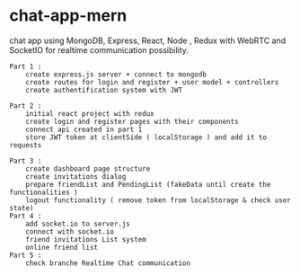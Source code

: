 # chat-app-mern
chat app using
    MongoDB,  Express, React, Node , Redux with WebRTC and SocketIO for realtime communication possibility. 
    
    
    Part 1 : 
        create express.js server + connect to mongodb 
        create routes for login and register + user model + controllers 
        create authentification system with JWT 
 
    Part 2 : 
        initial react project with redux
        create login and register pages with their components
        connect api created in part 1 
        store JWT token at clientSide ( localStorage ) and add it to requests 
      
    Part 3 : 
        create dashboard page structure
        create invitations dialog
        prepare friendList and PendingList (fakeData until create the  functionalities )
        logout functionality ( remove token from localStorage & check user state)
    Part 4 : 
        add socket.io to server.js
        connect with socket.io
        friend invitations List system  
        online friend list 
    Part 5 : 
        check branche Realtime Chat communication
    
